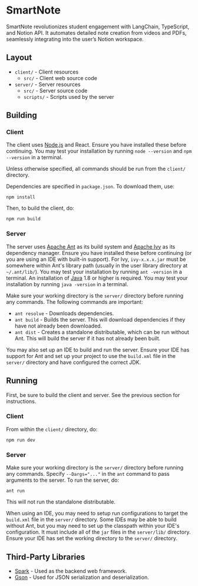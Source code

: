 # SmartNote
SmartNote revolutionizes student engagement with LangChain, TypeScript, and Notion API. It automates detailed note creation from videos and PDFs, seamlessly integrating into the user’s Notion workspace.

## Layout

* `client/` - Client resources
  * `src/` - Client web source code
* `server/` - Server resources
  * `src/` - Server source code
  * `scripts/` - Scripts used by the server

## Building

### Client

The client uses [Node.js](https://nodejs.org/en/) and React. Ensure you have installed these before continuing. You may test your installation by running `node --version` and `npm --version` in a terminal.

Unless otherwise specified, all commands should be run from the `client/` directory.

Dependencies are specified in `package.json`. To download them, use:

`npm install`

Then, to build the client, do:

`npm run build`

### Server

The server uses [Apache Ant](https://ant.apache.org/index.html) as its build system and [Apache Ivy](https://ant.apache.org/ivy/) as its dependency manager. Ensure you have installed these before continuing (or you are using an IDE with built-in support). For Ivy, `ivy-x.x.x.jar` must be somewhere within Ant's library path (usually in the user library directory at `~/.ant/lib/`). You may test your installation by running `ant -version` in a terminal. An installation of [Java](https://www.oracle.com/java/technologies/downloads/) 1.8 or higher is required. You may test your installation by running `java -version` in a terminal.

Make sure your working directory is the `server/` directory before running any commands. The following commands are important:

* `ant resolve` - Downloads dependencies.
* `ant build` - Builds the server. This will download dependencies if they have not already been downloaded.
* `ant dist` - Creates a standalone distributable, which can be run without Ant. This will build the server if it has not already been built.

You may also set up an IDE to build and run the server. Ensure your IDE has support for Ant and set up your project to use the `build.xml` file in the `server/` directory and have configured the correct JDK.

## Running

First, be sure to build the client and server. See the previous section for instructions.

### Client

From within the `client/` directory, do:

`npm run dev`

### Server

Make sure your working directory is the `server/` directory before running any commands. Specify `--Dargs="..."` in the `ant` command to pass arguments to the server. To run the server, do:

`ant run`

This will not run the standalone distributable.

When using an IDE, you may need to setup run configurations to target the `build.xml` file in the `server/` directory. Some IDEs may be able to build without Ant, but you may need to set up the classpath within your IDE's configuration. It must include all of the `jar` files in the `server/lib/` directory. Ensure your IDE has set the working directory to the `server/` directory.

## Third-Party Libraries

* [Spark](https://sparkjava.com/) - Used as the backend web framework.
* [Gson](https://github.com/google/gson) - Used for JSON serialization and deserialization.
